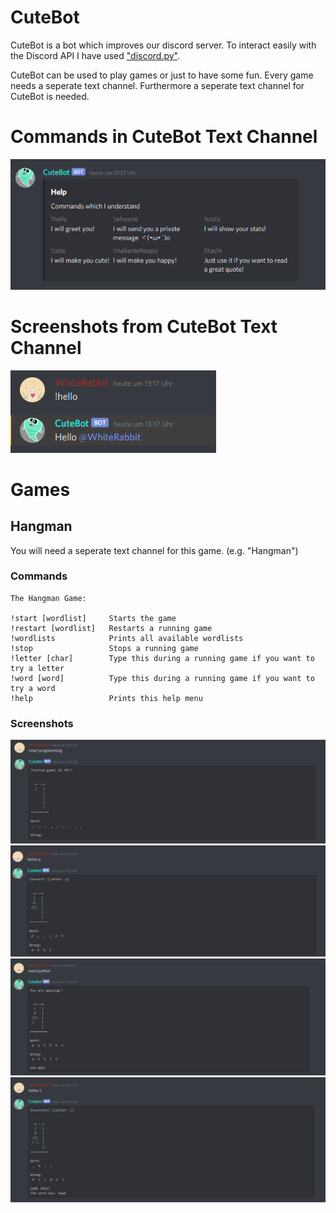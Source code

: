 # CuteBot
CuteBot is a bot which improves our discord server. To interact easily with the Discord API I have used ["discord.py"](https://discordpy.readthedocs.io/en/latest/).

CuteBot can be used to play games or just to have some fun. Every game needs a seperate text channel. Furthermore a seperate text channel for CuteBot is needed.

# Commands in CuteBot Text Channel
![Screenshot where the CuteBot help menu is displayed](.doc/Screenshots/CuteBot/Help.png)

# Screenshots from CuteBot Text Channel
![Screenshot where the CuteBot greets someone](.doc/Screenshots/CuteBot/Hello_Command.png)

# Games

## Hangman
You will need a seperate text channel for this game. (e.g. "Hangman")

### Commands
```
The Hangman Game:

!start [wordlist]     Starts the game
!restart [wordlist]   Restarts a running game
!wordlists            Prints all available wordlists
!stop                 Stops a running game
!letter [char]        Type this during a running game if you want to try a letter
!word [word]          Type this during a running game if you want to try a word
!help                 Prints this help menu
```

### Screenshots
![Screenshot where the Game was started](.doc/Screenshots/Hangman/Start_Game.png)
![Screenshot where the letter command was used](.doc/Screenshots/Hangman/Letter_Command.png)
![Screenshot where the word command was used](.doc/Screenshots/Hangman/Word_Command.png)
![Screenshot where the Game was lost](.doc/Screenshots/Hangman/Loosing.png)
